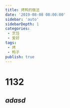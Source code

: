 ```yaml
---
title: 烤鸭的做法
date: '2019-08-08 08:00:00'
sidebar: 'auto'
sidebarDepth: 1
categories:
 - 烹饪
 - 爱好
tags:
 - 烤
 - 鸭子
publish: true
---
```

# 1132
## ***adasd***
